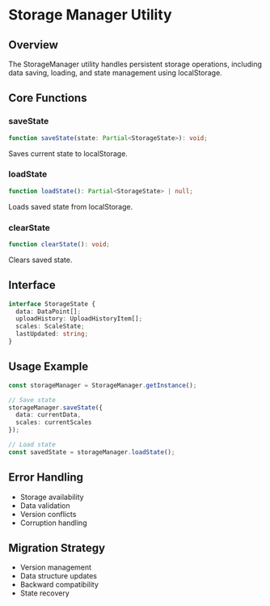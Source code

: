 # Storage Manager Utility

## Overview
The StorageManager utility handles persistent storage operations, including data saving, loading, and state management using localStorage.

## Core Functions

### saveState
```typescript
function saveState(state: Partial<StorageState>): void;
```
Saves current state to localStorage.

### loadState
```typescript
function loadState(): Partial<StorageState> | null;
```
Loads saved state from localStorage.

### clearState
```typescript
function clearState(): void;
```
Clears saved state.

## Interface
```typescript
interface StorageState {
  data: DataPoint[];
  uploadHistory: UploadHistoryItem[];
  scales: ScaleState;
  lastUpdated: string;
}
```

## Usage Example
```typescript
const storageManager = StorageManager.getInstance();

// Save state
storageManager.saveState({
  data: currentData,
  scales: currentScales
});

// Load state
const savedState = storageManager.loadState();
```

## Error Handling
- Storage availability
- Data validation
- Version conflicts
- Corruption handling

## Migration Strategy
- Version management
- Data structure updates
- Backward compatibility
- State recovery